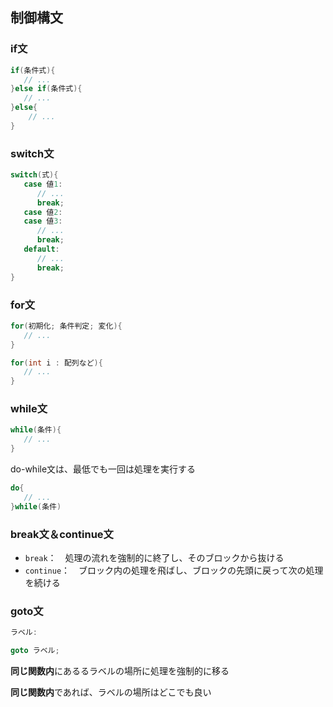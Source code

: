 ## 制御構文



### if文

```c++
if(条件式){
   // ...
}else if(条件式){
   // ...
}else{
	// ...
}
```



### switch文

```c++
switch(式){
   case 値1:
      // ...
      break;
   case 値2:
   case 値3:
      // ...
      break;
   default:
      // ...
      break;
}
```



### for文

```c++
for(初期化; 条件判定; 変化){
   // ...
}
```

```c++
for(int i : 配列など){
   // ...
}
```



### while文

```c++
while(条件){
   // ...
}
```

do-while文は、最低でも一回は処理を実行する

```c++
do{
   // ...
}while(条件)
```



### break文＆continue文

* `break`：　処理の流れを強制的に終了し、そのブロックから抜ける
* `continue`：　ブロック内の処理を飛ばし、ブロックの先頭に戻って次の処理を続ける



### goto文

```c++
ラベル:

goto ラベル;
```

**同じ関数内**にあるるラベルの場所に処理を強制的に移る

**同じ関数内**であれば、ラベルの場所はどこでも良い









